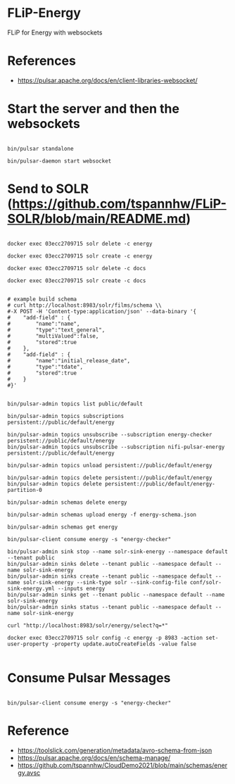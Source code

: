 # FLiP-Energy

FLiP for Energy with websockets

# References

* https://pulsar.apache.org/docs/en/client-libraries-websocket/


# Start the server and then the websockets

```

bin/pulsar standalone

bin/pulsar-daemon start websocket

```

# Send to SOLR (https://github.com/tspannhw/FLiP-SOLR/blob/main/README.md)

```

docker exec 03ecc2709715 solr delete -c energy

docker exec 03ecc2709715 solr create -c energy

docker exec 03ecc2709715 solr delete -c docs

docker exec 03ecc2709715 solr create -c docs


# example build schema
# curl http://localhost:8983/solr/films/schema \\
#-X POST -H 'Content-type:application/json' --data-binary '{
#    "add-field" : {
#        "name":"name",
#        "type":"text_general",
#        "multiValued":false,
#        "stored":true
#    },
#    "add-field" : {
#        "name":"initial_release_date",
#        "type":"tdate",
#        "stored":true
#    }
#}'


bin/pulsar-admin topics list public/default

bin/pulsar-admin topics subscriptions persistent://public/default/energy
  
bin/pulsar-admin topics unsubscribe --subscription energy-checker persistent://public/default/energy
bin/pulsar-admin topics unsubscribe --subscription nifi-pulsar-energy persistent://public/default/energy
  
bin/pulsar-admin topics unload persistent://public/default/energy

bin/pulsar-admin topics delete persistent://public/default/energy
bin/pulsar-admin topics delete persistent://public/default/energy-partition-0

bin/pulsar-admin schemas delete energy

bin/pulsar-admin schemas upload energy -f energy-schema.json

bin/pulsar-admin schemas get energy

bin/pulsar-client consume energy -s "energy-checker"

bin/pulsar-admin sink stop --name solr-sink-energy --namespace default --tenant public
bin/pulsar-admin sinks delete --tenant public --namespace default --name solr-sink-energy
bin/pulsar-admin sinks create --tenant public --namespace default --name solr-sink-energy --sink-type solr --sink-config-file conf/solr-sink-energy.yml --inputs energy
bin/pulsar-admin sinks get --tenant public --namespace default --name solr-sink-energy
bin/pulsar-admin sinks status --tenant public --namespace default --name solr-sink-energy

curl "http://localhost:8983/solr/energy/select?q=*"

docker exec 03ecc2709715 solr config -c energy -p 8983 -action set-user-property -property update.autoCreateFields -value false


```

# Consume Pulsar Messages

```

bin/pulsar-client consume energy -s "energy-checker"

```

# Reference

* https://toolslick.com/generation/metadata/avro-schema-from-json
* https://pulsar.apache.org/docs/en/schema-manage/
* https://github.com/tspannhw/CloudDemo2021/blob/main/schemas/energy.avsc
